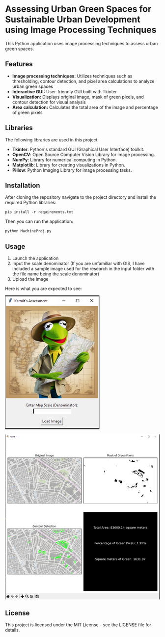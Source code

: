 # Assessing Urban Green Spaces for Sustainable Urban Development using Image Processing Techniques

This Python application uses image processing techniques to assess urban green spaces.

## Features
- **Image processing techniques:** Utilizes techniques such as thresholding, contour detection, and pixel area calculations to analyze urban green spaces
- **Interactive GUI:** User-friendly GUI built with Tkinter
- **Visualization:** Displays original image, mask of green pixels, and contour detection for visual analysis
- **Area calculation:** Calculates the total area of the image and percentage of green pixels

## Libraries 
The following libraries are used in this project:

- **Tkinter**: Python's standard GUI (Graphical User Interface) toolkit.
- **OpenCV**: Open Source Computer Vision Library for image processing.
- **NumPy**: Library for numerical computing in Python.
- **Matplotlib**: Library for creating visualizations in Python.
- **Pillow**: Python Imaging Library for image processing tasks.

## Installation 
After cloning the repository navigate to the project directory and install the required Python libraries:
```Python
pip install -r requirements.txt
```
Then you can run the application:
```Python
python MachineProj.py
```

## Usage
1. Launch the application
2. Input the scale denominator (If you are unfamiliar with GIS, I have included a sample image used for the research in the input folder with the file name being the scale denominator)
3. Upload the Image

Here is what you are expected to see:

![Initial interface](screenshot/kermit_intro.PNG)

![Image Analysis](screenshot/resulting.PNG)

## License 
This project is licensed under the MIT License - see the LICENSE file for details.
